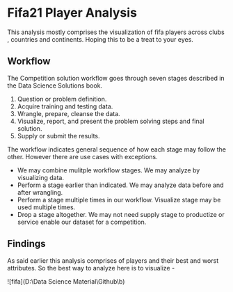 # Fifa21 Player Analysis
This analysis mostly comprises the visualization of fifa players across clubs , countries and continents. Hoping this to be a treat to your eyes.

## Workflow 

The Competition solution workflow goes through seven stages described in the Data Science Solutions book.

1. Question or problem definition.
2. Acquire training and testing data.
3. Wrangle, prepare, cleanse the data.
4. Visualize, report, and present the problem solving steps and final solution.
5. Supply or submit the results.

The workflow indicates general sequence of how each stage may follow the other. However there are use cases with exceptions.

- We may combine mulitple workflow stages. We may analyze by visualizing data.
- Perform a stage earlier than indicated. We may analyze data before and after wrangling.
- Perform a stage multiple times in our workflow. Visualize stage may be used multiple times.
- Drop a stage altogether. We may not need supply stage to productize or service enable our dataset for a competition.

## Findings 

As said earlier this analysis comprises of players and their best and worst attributes. So the best way to analyze here is to visualize -

![fifa](D:\Data Science Material\Github\b)

